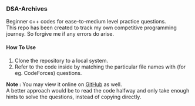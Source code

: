 ### DSA-Archives
Beginner c++ codes for ease-to-medium level practice questions. <br>
This repo has been created to track my own competitive programming journey. So forgive me if any errors do arise.

#### How To Use
1. Clone the repository to a local system.
2. Refer to the code inside by matching the particular file names with (for eg. CodeForces) questions.

<strong>Note :</strong> You may view it online on [GitHub](https://github.com/bit-by-bits/DSA-Archives) as well. <br>
A better approach would be to read the code halfway and only take enough hints to solve the questions, instead of copying directly.